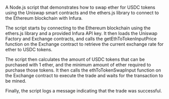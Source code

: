 A Node.js script that demonstrates how to swap ether for USDC tokens using the Uniswap smart contracts and the ethers.js library to connect to the Ethereum blockchain with Infura.

The script starts by connecting to the Ethereum blockchain using the ethers.js library and a provided Infura API key. It then loads the Uniswap Factory and Exchange contracts, and calls the getEthToTokenInputPrice function on the Exchange contract to retrieve the current exchange rate for ether to USDC tokens.

The script then calculates the amount of USDC tokens that can be purchased with 1 ether, and the minimum amount of ether required to purchase those tokens. It then calls the ethToTokenSwapInput function on the Exchange contract to execute the trade and waits for the transaction to be mined.

Finally, the script logs a message indicating that the trade was successful.
